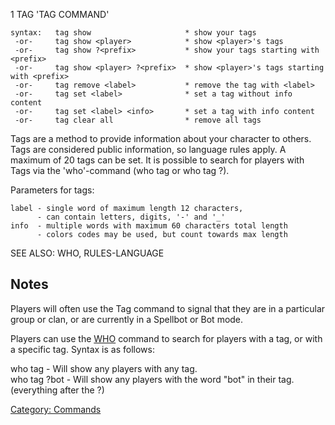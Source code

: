 1 TAG 'TAG COMMAND'

    syntax:   tag show                     * show your tags
     -or-     tag show <player>            * show <player>'s tags
     -or-     tag show ?<prefix>           * show your tags starting with <prefix>
     -or-     tag show <player> ?<prefix>  * show <player>'s tags starting with <prefix>
     -or-     tag remove <label>           * remove the tag with <label>
     -or-     tag set <label>              * set a tag without info content
     -or-     tag set <label> <info>       * set a tag with info content
     -or-     tag clear all                * remove all tags

Tags are a method to provide information about your character to others.
Tags are considered public information, so language rules apply. A
maximum of 20 tags can be set. It is possible to search for players with
Tags via the 'who'-command (who tag or who tag ?<prefix>).

Parameters for tags:

    label - single word of maximum length 12 characters,
          - can contain letters, digits, '-' and '_'
    info  - multiple words with maximum 60 characters total length
          - colors codes may be used, but count towards max length

SEE ALSO: WHO, RULES-LANGUAGE

## Notes

Players will often use the Tag command to signal that they are in a
particular group or clan, or are currently in a Spellbot or Bot mode.

Players can use the [WHO](Who.md "wikilink") command to search for
players with a tag, or with a specific tag. Syntax is as follows:

who tag - Will show any players with any tag.  
who tag ?bot - Will show any players with the word "bot" in their tag.
(everything after the ?)

[Category: Commands](Category:_Commands "wikilink")
